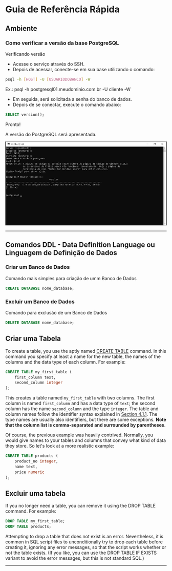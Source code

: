 # Guia de Referência Rápida

## Ambiente

### Como verificar a versão da base PostgreSQL

Verificando versão

- Acesse o serviço através do SSH.
- Depois de acessar, conecte-se em sua base utilizando o comando:

```bash
psql -h [HOST] -U [USUARIODOBANCO] -W
```

Ex.: psql -h postgresql01.meudominio.com.br -U cliente -W

- Em seguida, será solicitada a senha do banco de dados.
- Depois de se conectar, execute o comando abaixo:

```sql
SELECT version();
```

Pronto!

A versão do PostgreSQL será apresentada.

![Tela com informação da versão do PostgreSQL](./images/TelaVersaoBasePostgreSQL.png)

---

## Comandos DDL - Data Definition Language ou Linguagem de Definição de Dados

### Criar um Banco de Dados

Comando mais simples para criação de umm Banco de Dados

```sql
CREATE DATABASE nome_database;
```

### Excluir um Banco de Dados

Comando para exclusão de um Banco de Dados

```sql
DELETE DATABASE nome_database;
```

## Criar uma Tabela

To create a table, you use the aptly named [CREATE TABLE](https://www.postgresql.org/docs/17/sql-createtable.html) command. In this command you specify at least a name for the new table, the names of the columns and the data type of each column. For example:

```sql
CREATE TABLE my_first_table (
    first_column text,
    second_column integer
);
```

This creates a table named `my_first_table` with two columns. The first column is named `first_column` and has a data type of `text`; the second column has the name `second_column` and the type `integer`. The table and column names follow the identifier syntax explained in [Section 4.1.1](https://www.postgresql.org/docs/17/sql-syntax-lexical.html#SQL-SYNTAX-IDENTIFIERS). The type names are usually also identifiers, but there are some exceptions. **Note that the column list is comma-separated and surrounded by parentheses**.

Of course, the previous example was heavily contrived. Normally, you would give names to your tables and columns that convey what kind of data they store. So let's look at a more realistic example:

```sql
CREATE TABLE products (
    product_no integer,
    name text,
    price numeric
);
```

## Excluir uma tabela

If you no longer need a table, you can remove it using the DROP TABLE command. For example:

```sql
DROP TABLE my_first_table;
DROP TABLE products;
```

Attempting to drop a table that does not exist is an error. Nevertheless, it is common in SQL script files to unconditionally try to drop each table before creating it, ignoring any error messages, so that the script works whether or not the table exists. (If you like, you can use the DROP TABLE IF EXISTS variant to avoid the error messages, but this is not standard SQL.)

---

